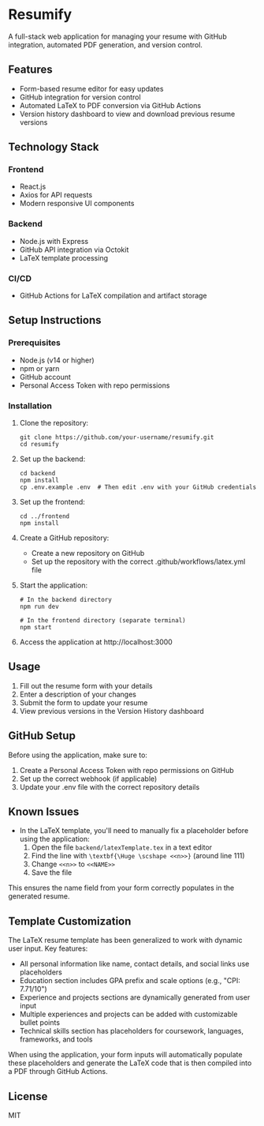 # Resumify

A full-stack web application for managing your resume with GitHub integration, automated PDF generation, and version control.

## Features

- Form-based resume editor for easy updates
- GitHub integration for version control
- Automated LaTeX to PDF conversion via GitHub Actions
- Version history dashboard to view and download previous resume versions

## Technology Stack

### Frontend
- React.js
- Axios for API requests
- Modern responsive UI components

### Backend
- Node.js with Express
- GitHub API integration via Octokit
- LaTeX template processing

### CI/CD
- GitHub Actions for LaTeX compilation and artifact storage

## Setup Instructions

### Prerequisites
- Node.js (v14 or higher)
- npm or yarn
- GitHub account
- Personal Access Token with repo permissions

### Installation

1. Clone the repository:
   ```
   git clone https://github.com/your-username/resumify.git
   cd resumify
   ```

2. Set up the backend:
   ```
   cd backend
   npm install
   cp .env.example .env  # Then edit .env with your GitHub credentials
   ```

3. Set up the frontend:
   ```
   cd ../frontend
   npm install
   ```

4. Create a GitHub repository:
   - Create a new repository on GitHub
   - Set up the repository with the correct .github/workflows/latex.yml file

5. Start the application:
   ```
   # In the backend directory
   npm run dev
   
   # In the frontend directory (separate terminal)
   npm start
   ```

6. Access the application at http://localhost:3000

## Usage

1. Fill out the resume form with your details
2. Enter a description of your changes
3. Submit the form to update your resume
4. View previous versions in the Version History dashboard

## GitHub Setup

Before using the application, make sure to:
1. Create a Personal Access Token with repo permissions on GitHub
2. Set up the correct webhook (if applicable)
3. Update your .env file with the correct repository details

## Known Issues

- In the LaTeX template, you'll need to manually fix a placeholder before using the application:
  1. Open the file `backend/latexTemplate.tex` in a text editor
  2. Find the line with `\textbf{\Huge \scshape <<n>>}` (around line 111)
  3. Change `<<n>>` to `<<NAME>>`
  4. Save the file

This ensures the name field from your form correctly populates in the generated resume.

## Template Customization

The LaTeX resume template has been generalized to work with dynamic user input. Key features:

- All personal information like name, contact details, and social links use placeholders
- Education section includes GPA prefix and scale options (e.g., "CPI: 7.71/10")
- Experience and projects sections are dynamically generated from user input
- Multiple experiences and projects can be added with customizable bullet points
- Technical skills section has placeholders for coursework, languages, frameworks, and tools

When using the application, your form inputs will automatically populate these placeholders and generate the LaTeX code that is then compiled into a PDF through GitHub Actions.

## License

MIT 